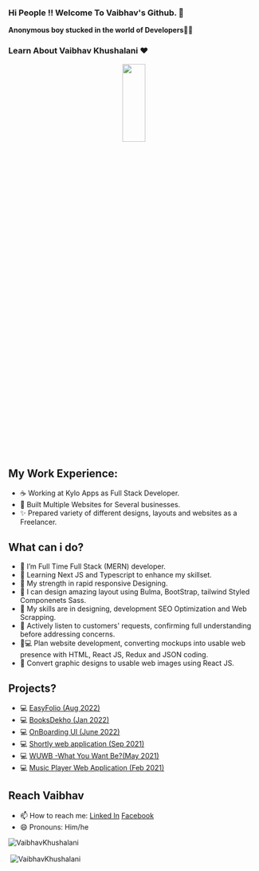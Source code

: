 ### Hi People !! Welcome To Vaibhav's Github. 👋


 **Anonymous boy stucked in the world of Developers**👨‍💻
### Learn About Vaibhav Khushalani ❤️
<p align= "center">
<img src="https://media.giphy.com/media/qgQUggAC3Pfv687qPC/giphy.gif" width="30%" height="20%" />
  </p>
  
 ## My Work Experience:
- ☕ Working at Kylo Apps as Full Stack Developer.
- 🚀 Built Multiple Websites for Several businesses.
- ✨ Prepared variety of different designs, layouts and websites as a Freelancer.


## What can i do? 
- 🌱 I’m Full Time Full Stack (MERN) developer.
- 🌱 Learning Next JS and Typescript to enhance my skillset.
- 💪 My strength in rapid responsive Designing.
- 🎨 I can design amazing layout using Bulma, BootStrap, tailwind Styled Componenets Sass.
- 👯 My skills are in designing, development SEO Optimization and Web Scrapping. 
- 📝 Actively listen to customers' requests, confirming full understanding before addressing concerns.
- 🧑💻 Plan website development, converting mockups into usable web presence with HTML, React JS, Redux and JSON coding.
- 🔨 Convert graphic designs to usable web images using React JS.


## Projects? 
- 💻 [EasyFolio (Aug 2022)](https://easyfolio.wuwb.in/)
- 💻 [BooksDekho (Jan 2022)](https://booksdekho.netlify.app/)
- 💻 [OnBoarding UI (June 2022)](https://booksdekho.netlify.app/)
- 💻 [Shortly web application (Sep 2021)](https://shortly-vaibhavkhushalani.netlify.app/)
- 💻 [WUWB -What You Want Be?(May 2021)](https://wuwb.in/)
- 💻 [Music Player Web Application (Feb 2021)](https://jesussongshindi.netlify.app/)


## Reach Vaibhav
- 📫 How to reach me: [Linked In](https://www.linkedin.com/in/vaibhav-khushalani-760217136/) [Facebook](https://www.facebook.com/Vaibhav.khushlani.3/)
- 😄 Pronouns: Him/he


<p><img align="left" src="https://github-readme-stats.vercel.app/api/top-langs?username=VaibhavKhushalani&show_icons=true&locale=en&layout=compact" alt="VaibhavKhushalani" /></p>
<br/>
<p>&nbsp;<img align="center" src="https://github-readme-stats.vercel.app/api?username=VaibhavKhushalani&show_icons=true&locale=en&count_private=true&" alt="VaibhavKhushalani" /></p>




